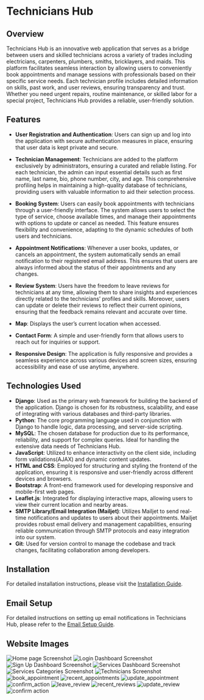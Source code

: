 # Technicians Hub

## Overview
Technicians Hub is an innovative web application that serves as a bridge between users and skilled technicians across a variety of trades including electricians, carpenters, plumbers, smiths, bricklayers, and maids. This platform facilitates seamless interaction by allowing users to conveniently book appointments and manage sessions with professionals based on their specific service needs. Each technician profile includes detailed information on skills, past work, and user reviews, ensuring transparency and trust. Whether you need urgent repairs, routine maintenance, or skilled labor for a special project, Technicians Hub provides a reliable, user-friendly solution.

## Features
- **User Registration and Authentication**: Users can sign up and log into the application with secure authentication measures in place, ensuring that user data is kept private and secure.
  
- **Technician Management**: Technicians are added to the platform exclusively by administrators, ensuring a curated and reliable listing. For each technician, the admin can input essential details such as first name, last name, bio, phone number, city, and age. This comprehensive profiling helps in maintaining a high-quality database of technicians, providing users with valuable information to aid their selection process.

- **Booking System**: Users can easily book appointments with technicians through a user-friendly interface. The system allows users to select the type of service, choose available times, and manage their appointments with options to update or cancel as needed. This feature ensures flexibility and convenience, adapting to the dynamic schedules of both users and technicians.

- **Appointment Notifications**: Whenever a user books, updates, or cancels an appointment, the system automatically sends an email notification to their registered email address. This ensures that users are always informed about the status of their appointments and any changes.

- **Review System**: Users have the freedom to leave reviews for technicians at any time, allowing them to share insights and experiences directly related to the technicians’ profiles and skills. Moreover, users can update or delete their reviews to reflect their current opinions, ensuring that the feedback remains relevant and accurate over time.

- **Map**: Displays the user’s current location when accessed.

- **Contact Form**: A simple and user-friendly form that allows users to reach out for inquiries or support.

- **Responsive Design**: The application is fully responsive and provides a seamless experience across various devices and screen sizes, ensuring accessibility and ease of use anytime, anywhere.


## Technologies Used

- **Django**: Used as the primary web framework for building the backend of the application. Django is chosen for its robustness, scalability, and ease of integrating with various databases and third-party libraries.
- **Python**: The core programming language used in conjunction with Django to handle logic, data processing, and server-side scripting.
- **MySQL**: The chosen database for production due to its performance, reliability, and support for complex queries. Ideal for handling the extensive data needs of Technicians Hub.
- **JavaScript**: Utilized to enhance interactivity on the client side, including form validations(AJAX) and dynamic content updates.
- **HTML and CSS**: Employed for structuring and styling the frontend of the application, ensuring it is responsive and user-friendly across different devices and browsers.
- **Bootstrap**: A front-end framework used for developing responsive and mobile-first web pages.
- **Leaflet.js**: Integrated for displaying interactive maps, allowing users to view their current location and nearby areas.
 - **SMTP Library/Email Integration (Mailjet)**: Utilizes Mailjet to send real-time notifications and updates to users about their appointments. Mailjet provides robust email delivery and management capabilities, ensuring reliable communication through SMTP protocols and easy integration into our system.
- **Git**: Used for version control to manage the codebase and track changes, facilitating collaboration among developers.

## Installation

For detailed installation instructions, please visit the [Installation Guide](https://github.com/talakh1798/Technicians-Hub/wiki/Installation-Guide-for-Technicians-Hub).

## Email Setup

For detailed instructions on setting up email notifications in Technicians Hub, please refer to the [Email Setup Guide](https://github.com/talakh1798/Technicians-Hub/wiki/Email-Setup-for-Technicians-Hub).




## Website Images

![Home page Screenshot](https://github.com/user-attachments/assets/b4e24ced-7be8-4771-b58b-5c682c6d868a?raw=true)
![Login Dashboard Screenshot](https://github.com/user-attachments/assets/8f3cb58d-7fb6-42f7-9e64-3b902faf52a9?raw=true)
![Sign Up Dashboard Screenshot](https://github.com/user-attachments/assets/a165016e-a069-43e1-bc12-c20205443129?raw=true)
![Services Dashboard Screenshot](https://github.com/user-attachments/assets/470debfd-9be4-4beb-b304-c15e92782a1c?raw=true)
![Services Categories Screenshot](https://github.com/user-attachments/assets/77b1c165-d87f-41c4-acee-ea7679f1ba6b?raw=true)
![Technicians Screenshot](https://github.com/user-attachments/assets/c8c1b3f7-f255-4821-8850-3b82eac0a14b?raw=true)
![book_appointment](https://github.com/user-attachments/assets/ace85ad1-e9d4-4500-a46f-b47f1df45996)
![recent_appointments](https://github.com/user-attachments/assets/c9cca1a4-40bb-4df8-941e-090e388c717b)
![update_appointment](https://github.com/user-attachments/assets/d5bb1c18-148f-496c-a18b-3a2254bb0d63)
![confirm_action](https://github.com/user-attachments/assets/967ce83d-4ebb-427a-a2e0-a3ff47af903f)
![leave_review](https://github.com/user-attachments/assets/a9b367f7-eaad-4853-929e-41f7938f667d)
![recent_reviews](https://github.com/user-attachments/assets/5664a2bf-31cf-433d-8597-0c70969eecb8)
![update_review](https://github.com/user-attachments/assets/f87f95c3-6d96-46e0-a79b-2f8928a6475c)
![confirm action](https://github.com/user-attachments/assets/3ad82b89-2b87-4140-b14c-606ffa63f9f4)


















